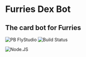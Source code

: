 # Furries Dex Bot

## The card bot for Furries

![PB FlyStudio](https://img.shields.io/badge/Powered%20By%20Fly.Studio-55c975?style=for-the-badge)
![Build Status](https://img.shields.io/github/workflow/status/flyzar73/FurriesDex/CI?label=build)

![Node.JS](https://img.shields.io/npm/v/npm.svg?logo=nodedotjs)
